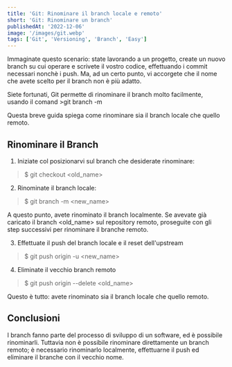 ```yaml
---
title: 'Git: Rinominare il branch locale e remoto'
short: 'Git: Rinominare un branch'
publishedAt: '2022-12-06'
image: '/images/git.webp'
tags: ['Git', 'Versioning', 'Branch', 'Easy']
---
```


Immaginate questo scenario: state lavorando a un progetto, create un nuovo branch su cui operare e scrivete il vostro codice, effettuando i commit necessari nonchè i push. Ma, ad un certo punto, vi accorgete che il nome che avete scelto per il branch non è più adatto.

Siete fortunati, Git permette di rinominare il branch molto facilmente, usando il comand >git branch -m

Questa breve guida spiega come rinominare sia il branch locale che quello remoto.

## Rinominare il Branch

01. Iniziate col posizionarvi sul branch che desiderate rinominare:
> $ git checkout <old_name>

02. Rinominate il branch locale:
> $ git branch -m <new_name>

A questo punto, avete rinominato il branch localmente.
Se avevate già caricato il branch <old_name> sul repository remoto, proseguite con gli step successivi per rinominare il branche remoto.

03. Effettuate il push del branch locale e il reset dell'upstream
> $ git push origin -u <new_name>

04. Eliminate il vecchio branch remoto
> $ git push origin --delete <old_name>

Questo è tutto: avete rinominato sia il branch locale che quello remoto.

## Conclusioni
I branch fanno parte del processo di sviluppo di un software, ed è possibile rinominarli. Tuttavia non è possibile rinominare direttamente un branch remoto; è necessario rinominarlo localmente, effettuarne il push ed eliminare il branche con il vecchio nome.
